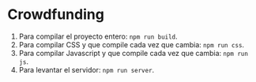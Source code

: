 # Crowdfunding

1. Para compilar el proyecto entero: `npm run build`.
2. Para compilar CSS y que compile cada vez que cambia: `npm run css`.
3. Para compilar Javascript y que compile cada vez que cambia: `npm run js`.
4. Para levantar el servidor: `npm run server`.
